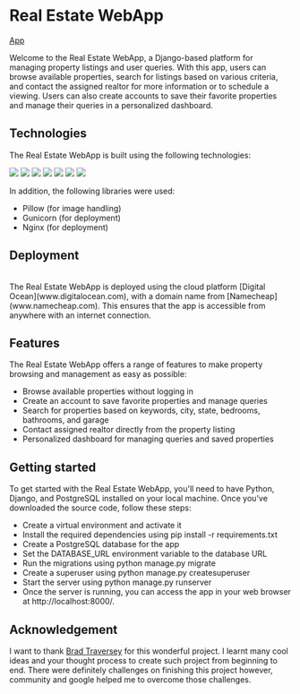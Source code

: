 # Real Estate WebApp 
[App](http://www.savnproperties.site)

Welcome to the Real Estate WebApp, a Django-based platform for managing property listings and user queries. With this app, users can browse available properties, search for listings based on various criteria, and contact the assigned realtor for more information or to schedule a viewing. Users can also create accounts to save their favorite properties and manage their queries in a personalized dashboard.

## Technologies
The Real Estate WebApp is built using the following technologies:

<p>
<img src="https://img.shields.io/badge/python-3670A0?style=flat&logo=python&logoColor=ffdd54"/>
<img src="https://img.shields.io/badge/postgres-%23316192.svg?style=flat&logo=postgresql&logoColor=white"/>
<img src="https://img.shields.io/badge/django-%23092E20.svg?style=flat&logo=django&logoColor=white"/>
<img src="https://img.shields.io/badge/CSS-239120?&style=flat&logo=css3&logoColor=white"/>
<img src="https://img.shields.io/badge/HTML-239120?style=flat&logo=html5&logoColor=white"/>
<img src="https://img.shields.io/badge/JavaScript-F7DF1E?style=flat&logo=javascript&logoColor=black"/>
<img src="https://img.shields.io/badge/Bootstrap-563D7C?style=flat&logo=bootstrap&logoColor=white"/>
  
</p>

In addition, the following libraries were used:

* Pillow (for image handling)
* Gunicorn (for deployment)
* Nginx (for deployment)

## Deployment
</br>
The Real Estate WebApp is deployed using the cloud platform [Digital Ocean](www.digitalocean.com), with a domain name from [Namecheap](www.namecheap.com). This ensures that the app is accessible from anywhere with an internet connection.

## Features
The Real Estate WebApp offers a range of features to make property browsing and management as easy as possible:

* Browse available properties without logging in
* Create an account to save favorite properties and manage queries
* Search for properties based on keywords, city, state, bedrooms, bathrooms, and garage
* Contact assigned realtor directly from the property listing
* Personalized dashboard for managing queries and saved properties

## Getting started
To get started with the Real Estate WebApp, you'll need to have Python, Django, and PostgreSQL installed on your local machine. Once you've downloaded the source code, follow these steps:

* Create a virtual environment and activate it
* Install the required dependencies using pip install -r requirements.txt
* Create a PostgreSQL database for the app
* Set the DATABASE_URL environment variable to the database URL
* Run the migrations using python manage.py migrate
* Create a superuser using python manage.py createsuperuser
* Start the server using python manage.py runserver
* Once the server is running, you can access the app in your web browser at http://localhost:8000/.

## Acknowledgement
I want to thank [Brad Traversey](https://github.com/bradtraversy) for this wonderful project. I learnt many cool ideas and your thought process to create such project from beginning to end. There were definitely challenges on finishing this project however, community and google helped me to overcome those challenges.   
